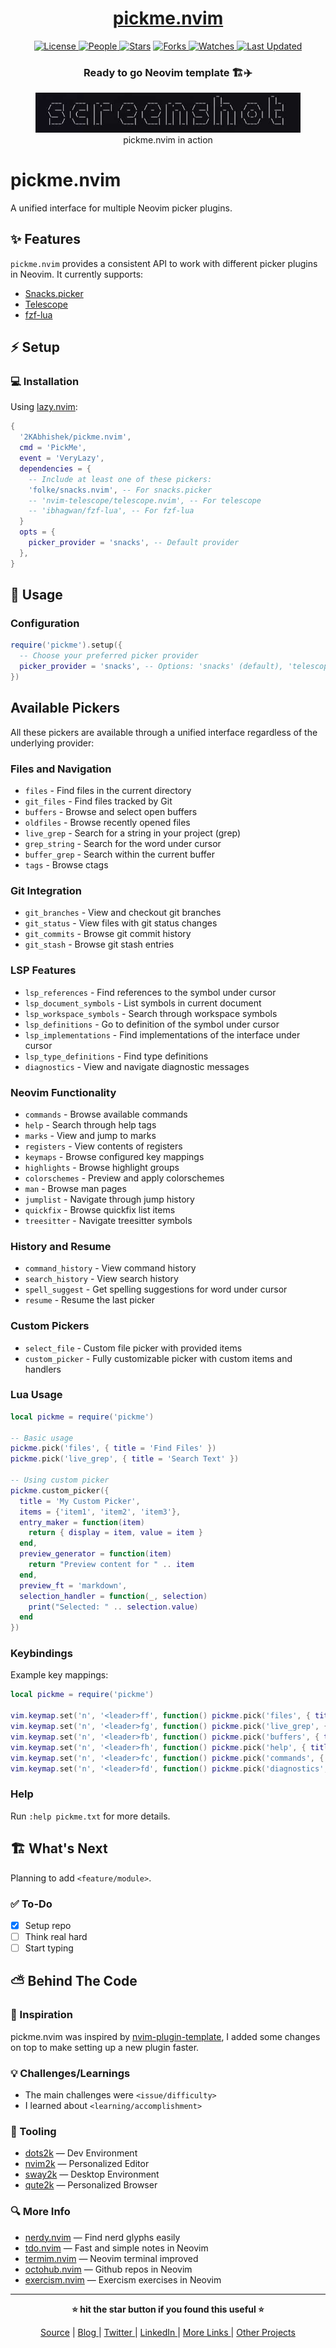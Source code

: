 <div align = "center">

<h1><a href="https://github.com/2kabhishek/pickme.nvim">pickme.nvim</a></h1>

<a href="https://github.com/2KAbhishek/pickme.nvim/blob/main/LICENSE">
<img alt="License" src="https://img.shields.io/github/license/2kabhishek/pickme.nvim?style=flat&color=eee&label="> </a>

<a href="https://github.com/2KAbhishek/pickme.nvim/graphs/contributors">
<img alt="People" src="https://img.shields.io/github/contributors/2kabhishek/pickme.nvim?style=flat&color=ffaaf2&label=People"> </a>

<a href="https://github.com/2KAbhishek/pickme.nvim/stargazers">
<img alt="Stars" src="https://img.shields.io/github/stars/2kabhishek/pickme.nvim?style=flat&color=98c379&label=Stars"></a>

<a href="https://github.com/2KAbhishek/pickme.nvim/network/members">
<img alt="Forks" src="https://img.shields.io/github/forks/2kabhishek/pickme.nvim?style=flat&color=66a8e0&label=Forks"> </a>

<a href="https://github.com/2KAbhishek/pickme.nvim/watchers">
<img alt="Watches" src="https://img.shields.io/github/watchers/2kabhishek/pickme.nvim?style=flat&color=f5d08b&label=Watches"> </a>

<a href="https://github.com/2KAbhishek/pickme.nvim/pulse">
<img alt="Last Updated" src="https://img.shields.io/github/last-commit/2kabhishek/pickme.nvim?style=flat&color=e06c75&label="> </a>

<h3>Ready to go Neovim template 🏗️✈️</h3>

<figure>
  <img src="doc/images/screenshot.png" alt="pickme.nvim in action">
  <br/>
  <figcaption>pickme.nvim in action</figcaption>
</figure>

</div>

# pickme.nvim

A unified interface for multiple Neovim picker plugins.

## ✨ Features

`pickme.nvim` provides a consistent API to work with different picker plugins in Neovim. It currently supports:

- [Snacks.picker](https://github.com/folke/snacks.nvim/blob/main/docs/picker.md)
- [Telescope](https://github.com/nvim-telescope/telescope.nvim)
- [fzf-lua](https://github.com/ibhagwan/fzf-lua)

## ⚡ Setup

### 💻 Installation

Using [lazy.nvim](https://github.com/folke/lazy.nvim):

```lua
{
  '2KAbhishek/pickme.nvim',
  cmd = 'PickMe',
  event = 'VeryLazy',
  dependencies = {
    -- Include at least one of these pickers:
    'folke/snacks.nvim', -- For snacks.picker
    -- 'nvim-telescope/telescope.nvim', -- For telescope
    -- 'ibhagwan/fzf-lua', -- For fzf-lua
  }
  opts = {
    picker_provider = 'snacks', -- Default provider
  },
}
```

## 🚀 Usage

### Configuration

```lua
require('pickme').setup({
  -- Choose your preferred picker provider
  picker_provider = 'snacks', -- Options: 'snacks' (default), 'telescope', 'fzf_lua'
})
```

## Available Pickers

All these pickers are available through a unified interface regardless of the underlying provider:

### Files and Navigation

- `files` - Find files in the current directory
- `git_files` - Find files tracked by Git
- `buffers` - Browse and select open buffers
- `oldfiles` - Browse recently opened files
- `live_grep` - Search for a string in your project (grep)
- `grep_string` - Search for the word under cursor
- `buffer_grep` - Search within the current buffer
- `tags` - Browse ctags

### Git Integration

- `git_branches` - View and checkout git branches
- `git_status` - View files with git status changes
- `git_commits` - Browse git commit history
- `git_stash` - Browse git stash entries

### LSP Features

- `lsp_references` - Find references to the symbol under cursor
- `lsp_document_symbols` - List symbols in current document
- `lsp_workspace_symbols` - Search through workspace symbols
- `lsp_definitions` - Go to definition of the symbol under cursor
- `lsp_implementations` - Find implementations of the interface under cursor
- `lsp_type_definitions` - Find type definitions
- `diagnostics` - View and navigate diagnostic messages

### Neovim Functionality

- `commands` - Browse available commands
- `help` - Search through help tags
- `marks` - View and jump to marks
- `registers` - View contents of registers
- `keymaps` - Browse configured key mappings
- `highlights` - Browse highlight groups
- `colorschemes` - Preview and apply colorschemes
- `man` - Browse man pages
- `jumplist` - Navigate through jump history
- `quickfix` - Browse quickfix list items
- `treesitter` - Navigate treesitter symbols

### History and Resume

- `command_history` - View command history
- `search_history` - View search history
- `spell_suggest` - Get spelling suggestions for word under cursor
- `resume` - Resume the last picker

### Custom Pickers

- `select_file` - Custom file picker with provided items
- `custom_picker` - Fully customizable picker with custom items and handlers

### Lua Usage

```lua
local pickme = require('pickme')

-- Basic usage
pickme.pick('files', { title = 'Find Files' })
pickme.pick('live_grep', { title = 'Search Text' })

-- Using custom picker
pickme.custom_picker({
  title = 'My Custom Picker',
  items = {'item1', 'item2', 'item3'},
  entry_maker = function(item)
    return { display = item, value = item }
  end,
  preview_generator = function(item)
    return "Preview content for " .. item
  end,
  preview_ft = 'markdown',
  selection_handler = function(_, selection)
    print("Selected: " .. selection.value)
  end
})
```

### Keybindings

Example key mappings:

```lua
local pickme = require('pickme')

vim.keymap.set('n', '<leader>ff', function() pickme.pick('files', { title = 'Find Files' }) end, { desc = 'Find Files' })
vim.keymap.set('n', '<leader>fg', function() pickme.pick('live_grep', { title = 'Search Text' }) end, { desc = 'Live Grep' })
vim.keymap.set('n', '<leader>fb', function() pickme.pick('buffers', { title = 'Buffers' }) end, { desc = 'Buffers' })
vim.keymap.set('n', '<leader>fh', function() pickme.pick('help', { title = 'Help Tags' }) end, { desc = 'Help Tags' })
vim.keymap.set('n', '<leader>fc', function() pickme.pick('commands', { title = 'Commands' }) end, { desc = 'Commands' })
vim.keymap.set('n', '<leader>fd', function() pickme.pick('diagnostics', { title = 'Diagnostics' }) end, { desc = 'Diagnostics' })
```

### Help

Run `:help pickme.txt` for more details.

## 🏗️ What's Next

Planning to add `<feature/module>`.

### ✅ To-Do

- [x] Setup repo
- [ ] Think real hard
- [ ] Start typing

## ⛅ Behind The Code

### 🌈 Inspiration

pickme.nvim was inspired by [nvim-plugin-template](https://github.com/ellisonleao/nvim-plugin-template), I added some changes on top to make setting up a new plugin faster.

### 💡 Challenges/Learnings

- The main challenges were `<issue/difficulty>`
- I learned about `<learning/accomplishment>`

### 🧰 Tooling

- [dots2k](https://github.com/2kabhishek/dots2k) — Dev Environment
- [nvim2k](https://github.com/2kabhishek/nvim2k) — Personalized Editor
- [sway2k](https://github.com/2kabhishek/sway2k) — Desktop Environment
- [qute2k](https://github.com/2kabhishek/qute2k) — Personalized Browser

### 🔍 More Info

- [nerdy.nvim](https://github.com/2kabhishek/nerdy.nvim) — Find nerd glyphs easily
- [tdo.nvim](https://github.com/2KAbhishek/tdo.nvim) — Fast and simple notes in Neovim
- [termim.nvim](https://github.com/2kabhishek/termim.nvim) — Neovim terminal improved
- [octohub.nvim](https://github.com/2kabhishek/octohub.nvim) — Github repos in Neovim
- [exercism.nvim](https://github.com/2kabhishek/exercism.nvim) — Exercism exercises in Neovim

<hr>

<div align="center">

<strong>⭐ hit the star button if you found this useful ⭐</strong><br>

<a href="https://github.com/2KAbhishek/pickme.nvim">Source</a>
| <a href="https://2kabhishek.github.io/blog" target="_blank">Blog </a>
| <a href="https://twitter.com/2kabhishek" target="_blank">Twitter </a>
| <a href="https://linkedin.com/in/2kabhishek" target="_blank">LinkedIn </a>
| <a href="https://2kabhishek.github.io/links" target="_blank">More Links </a>
| <a href="https://2kabhishek.github.io/projects" target="_blank">Other Projects </a>

</div>
